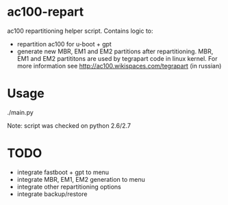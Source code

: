 ac100-repart
============

ac100 repartitioning helper script.
Contains logic to:
- repartition ac100 for u-boot + gpt
- generate new MBR, EM1 and EM2 partitions after repartitioning.
  MBR, EM1 and EM2 partititons are used by tegrapart code in linux kernel.
  For more information see http://ac100.wikispaces.com/tegrapart (in russian)


Usage
=====
./main.py

Note: script was checked on python 2.6/2.7


TODO
====
- integrate fastboot + gpt to menu
- integrate MBR, EM1, EM2 generation to menu
- integrate other repartitioning options
- integrate backup/restore

